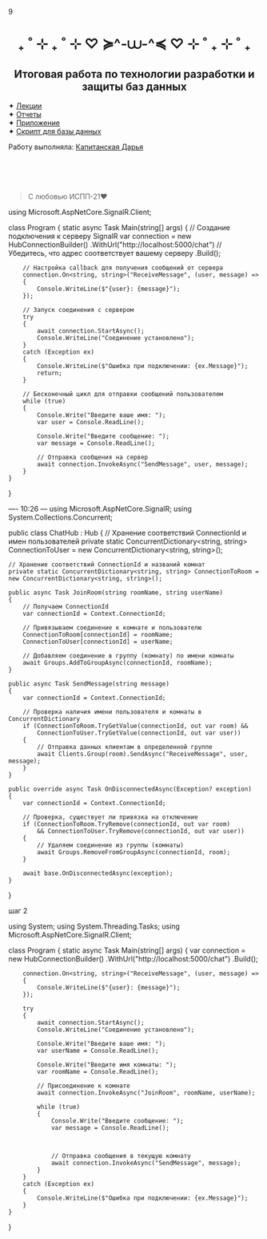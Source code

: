 9<h1 align="center">₊ ˚ ⊹ ₊ ˚ ⊹ ♡ ≽^-⩊-^≼ ♡ ⊹ ˚ ₊ ⊹ ˚ ₊</h1>
<h2 align="center">Итоговая работа по технологии разработки и защиты баз данных</h2>

  ✦ <a href="https://github.com/KapDarIA/FinalWork/blob/main/Лекции.docx">Лекции</a><br/>
  ✦ <a href="https://github.com/KapDarIA/FinalWork/blob/main/Отчеты.docx">Отчеты</a><br/>
  ✦ <a href="https://github.com/KapDarIA/FinalWork/blob/main/FinalWork.zip">Приложение</a><br/>
  ✦ <a href="https://github.com/KapDarIA/FinalWork/blob/main/scriptBD.sql">Скрипт для базы данных</a><br/>

Работу выполняла:
<a href="https://github.com/KapDarIA">Капитанская Дарья<a/>
<br/><br/><br/><br/><br/>
  
> С любовью ИСПП-21❤️


using Microsoft.AspNetCore.SignalR.Client;

class Program
{
    static async Task Main(string[] args)
    {
        // Создание подключения к серверу SignalR
        var connection = new HubConnectionBuilder()
            .WithUrl("http://localhost:5000/chat") // Убедитесь, что адрес соответствует вашему серверу
            .Build();

        // Настройка callback для получения сообщений от сервера
        connection.On<string, string>("ReceiveMessage", (user, message) =>
        {
            Console.WriteLine($"{user}: {message}");
        });

        // Запуск соединения с сервером
        try
        {
            await connection.StartAsync();
            Console.WriteLine("Соединение установлено");
        }
        catch (Exception ex)
        {
            Console.WriteLine($"Ошибка при подключении: {ex.Message}");
            return;
        }

        // Бесконечный цикл для отправки сообщений пользователем
        while (true)
        {
            Console.Write("Введите ваше имя: ");
            var user = Console.ReadLine();

            Console.Write("Введите сообщение: ");
            var message = Console.ReadLine();

            // Отправка сообщения на сервер
            await connection.InvokeAsync("SendMessage", user, message);
        }
    }
}


—- 10:26 —
using Microsoft.AspNetCore.SignalR;
using System.Collections.Concurrent;

public class ChatHub : Hub
{
    // Хранение соответствий ConnectionId и имен пользователей
    private static ConcurrentDictionary<string, string> ConnectionToUser = new ConcurrentDictionary<string, string>();
    
    // Хранение соответствий ConnectionId и названий комнат
    private static ConcurrentDictionary<string, string> ConnectionToRoom = new ConcurrentDictionary<string, string>();

    public async Task JoinRoom(string roomName, string userName)
    {
        // Получаем ConnectionId
        var connectionId = Context.ConnectionId;

        // Привязываем соединение к комнате и пользователю
        ConnectionToRoom[connectionId] = roomName;
        ConnectionToUser[connectionId] = userName;

        // Добавляем соединение в группу (комнату) по имени комнаты
        await Groups.AddToGroupAsync(connectionId, roomName);
    }

    public async Task SendMessage(string message)
    {
        var connectionId = Context.ConnectionId;

        // Проверка наличия имени пользователя и комнаты в ConcurrentDictionary
        if (ConnectionToRoom.TryGetValue(connectionId, out var room) &&
            ConnectionToUser.TryGetValue(connectionId, out var user))
        {
            // Отправка данных клиентам в определенной группе
            await Clients.Group(room).SendAsync("ReceiveMessage", user, message);
        }
    }

    public override async Task OnDisconnectedAsync(Exception? exception)
    {
        var connectionId = Context.ConnectionId;

        // Проверка, существует ли привязка на отключение
        if (ConnectionToRoom.TryRemove(connectionId, out var room) 
            && ConnectionToUser.TryRemove(connectionId, out var user))
        {
            // Удаляем соединение из группы (комнаты)
            await Groups.RemoveFromGroupAsync(connectionId, room);
        }

        await base.OnDisconnectedAsync(exception);
    }
}

шаг 2

using System;
using System.Threading.Tasks;
using Microsoft.AspNetCore.SignalR.Client;

class Program
{
    static async Task Main(string[] args)
    {
        var connection = new HubConnectionBuilder()
            .WithUrl("http://localhost:5000/chat")
            .Build();

        connection.On<string, string>("ReceiveMessage", (user, message) =>
        {
            Console.WriteLine($"{user}: {message}");
        });

        try
        {
            await connection.StartAsync();
            Console.WriteLine("Соединение установлено");

            Console.Write("Введите ваше имя: ");
            var userName = Console.ReadLine();

            Console.Write("Введите имя комнаты: ");
            var roomName = Console.ReadLine();

            // Присоединение к комнате
            await connection.InvokeAsync("JoinRoom", roomName, userName);

            while (true)
            {
                Console.Write("Введите сообщение: ");
                var message = Console.ReadLine();



                // Отправка сообщения в текущую комнату
                await connection.InvokeAsync("SendMessage", message);
            }
        }
        catch (Exception ex)
        {
            Console.WriteLine($"Ошибка при подключении: {ex.Message}");
        }
    }
}